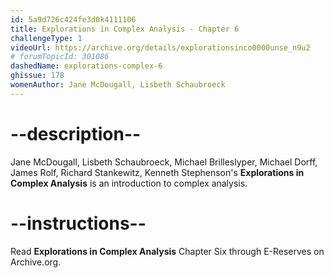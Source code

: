 ```yaml
---
id: 5a9d726c424fe3d0k4111106
title: Explorations in Complex Analysis - Chapter 6
challengeType: 1
videoUrl: https://archive.org/details/explorationsinco0000unse_n9u2
# forumTopicId: 301086
dashedName: explorations-complex-6
ghissue: 178
womenAuthor: Jane McDougall, Lisbeth Schaubroeck 
---
```


# --description--

Jane McDougall, Lisbeth Schaubroeck, Michael Brilleslyper, Michael Dorff, James Rolf, Richard Stankewitz, Kenneth Stephenson's __Explorations in Complex Analysis__ is an introduction to complex analysis.

# --instructions--

Read __Explorations in Complex Analysis__ Chapter Six through E-Reserves on Archive.org. 